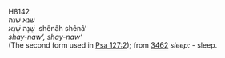 <body>
  <p>H8142<br>  שׁנא    שׁנה  <br> שֵׁנָה  שֵׁנָא  ‎  shênâh  shênâ‘  <br><i>shay-naw‘,</i> <i>shay-naw‘ </i><br>(The second form used in <a href="psa127.htm#002">Psa 127:2</a>); from <a href="h3462.htm">3462</a>  <i>sleep: - </i>sleep.<br></p>
 </body>